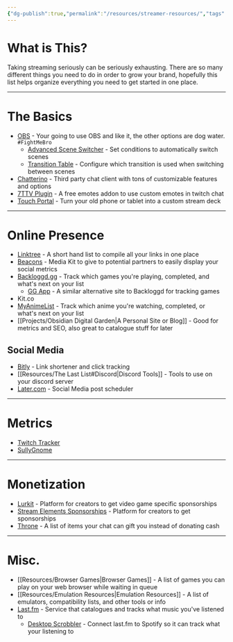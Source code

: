 ```yaml
---
{"dg-publish":true,"permalink":"/resources/streamer-resources/","tags":["Resources"],"created":"2025-07-23","updated":"2025-07-23T13:53:56.611-04:00"}
---
```


# What is This?
Taking streaming seriously can be seriously exhausting. There are so many different things you need to do in order to grow your brand, hopefully this list helps organize everything you need to get started in one place.

---
# The Basics

- [OBS](https://obsproject.com/) - Your going to use OBS and like it, the other options are dog water. `#FightMeBro`
	- [Advanced Scene Switcher](https://obsproject.com/forum/resources/advanced-scene-switcher.395/) - Set conditions to automatically switch scenes
	- [Transition Table](https://obsproject.com/forum/resources/transition-table.1174/) - Configure which transition is used when switching between scenes
- [Chatterino](https://chatterino.com/) - Third party chat client with tons of customizable features and options
- [7TTV Plugin](https://7tv.app/) - A free emotes addon to use custom emotes in twitch chat
- [Touch Portal](https://www.touch-portal.com/) - Turn your old phone or tablet into a custom stream deck

---
# Online Presence
- [Linktree](https://linktr.ee/) - A short hand list to compile all your links in one place
- [Beacons](https://account.beacons.ai/brand-deals/home/media-kits-my-media-kit) - Media Kit to give to potential partners to easily display your social metrics
- [Backloggd.gg](https://backloggd.com/) - Track which games you're playing, completed, and what's next on your list
	- [GG App](https://ggapp.io/) - A similar alternative site to Backloggd for tracking games
- Kit.co
- [MyAnimeList](https://myanimelist.net/) - Track which anime you're watching, completed, or what's next on your list
- [[Projects/Obsidian Digital Garden\|A Personal Site or Blog]] - Good for metrics and SEO, also great to catalogue stuff for later
## Social Media
- [Bitly](https://app.bitly.com/) - Link shortener and click tracking
- [[Resources/The Last List#Discord\|Discord Tools]] - Tools to use on your discord server
- [Later.com](https://app.later.com/) - Social Media post scheduler

---
# Metrics
- [Twitch Tracker](https://twitchtracker.com/) 
- [SullyGnome](https://sullygnome.com/)

---
# Monetization
- [Lurkit](https://www.lurkit.gg/) - Platform for creators to get video game specific sponsorships 
- [Stream Elements Sponsorships](https://streamelements.com/dashboard/sponsorships/list) - Platform for creators to get sponsorships 
- [Throne](https://throne.com/) - A list of items your chat can gift you instead of donating cash

---
# Misc.
- [[Resources/Browser Games\|Browser Games]] - A list of games you can play on your web browser while waiting in queue
- [[Resources/Emulation Resources\|Emulation Resources]] - A list of emulators, compatibility lists, and other tools or info
- [Last.fm](https://www.last.fm/) - Service that catalogues and tracks what music you've listened to
	- [Desktop Scrobbler](https://www.last.fm/about/trackmymusic) - Connect last.fm to Spotify so it can track what your listening to
